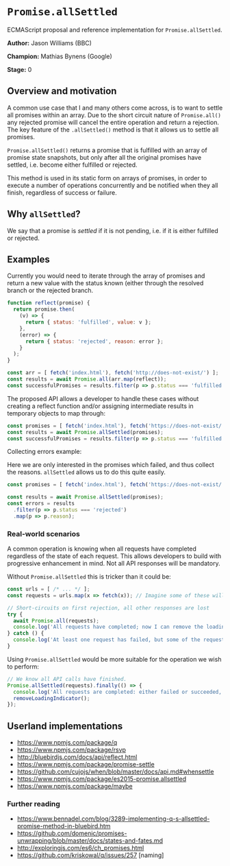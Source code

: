

# `Promise.allSettled`

ECMAScript proposal and reference implementation for `Promise.allSettled`.

**Author:** Jason Williams (BBC) 

**Champion:** Mathias Bynens (Google)

**Stage:** 0 

## Overview and motivation

A common use case that I and many others come across, is to want to settle all promises within an array. Due to the short circuit nature of `Promise.all()` any rejected promise will cancel the entire operation and return a rejection.
The key feature of the `.allSettled()` method is that it allows us to settle all promises.

`Promise.allSettled()` returns a promise that is fulfilled with an array of promise state snapshots, but only after all the original promises have settled, i.e. become either fulfilled or rejected.

This method is used in its static form on arrays of promises, in order to execute a number of operations concurrently and be notified when they all finish, regardless of success or failure.

## Why `allSettled`?

We say that a promise is _settled_ if it is not pending, i.e. if it is either fulfilled or rejected.

## Examples

Currently you would need to iterate through the array of promises and return a new value with the status known (either through the resolved branch or the rejected branch.

```js
function reflect(promise) {
  return promise.then(
    (v) => {
      return { status: 'fulfilled', value: v };
    },
    (error) => { 
      return { status: 'rejected', reason: error };
    }
  );
}

const arr = [ fetch('index.html'), fetch('http://does-not-exist/') ];
const results = await Promise.all(arr.map(reflect));
const successfulPromises = results.filter(p => p.status === 'fulfilled');
```

The proposed API allows a developer to handle these cases without creating a reflect function and/or assigning intermediate results in temporary objects to map through:

```js
const promises = [ fetch('index.html'), fetch('https://does-not-exist/') ];
const results = await Promise.allSettled(promises);
const successfulPromises = results.filter(p => p.status === 'fulfilled');
```

Collecting errors example:

Here we are only interested in the promises which failed, and thus collect the reasons. `allSettled` allows us to do this quite easily.

```js
const promises = [ fetch('index.html'), fetch('https://does-not-exist/') ];

const results = await Promise.allSettled(promises);
const errors = results
  .filter(p => p.status === 'rejected')
  .map(p => p.reason);
```

### Real-world scenarios

A common operation is knowing when all requests have completed regardless of the state of each request. This allows developers to build with progressive enhancement in mind. Not all API responses will be mandatory.

Without `Promise.allSettled` this is tricker than it could be:

```js
const urls = [ /* ... */ ];
const requests = urls.map(x => fetch(x)); // Imagine some of these will fail, and some will succeed.

// Short-circuits on first rejection, all other responses are lost
try {
  await Promise.all(requests);
  console.log('All requests have completed; now I can remove the loading indicator.');
} catch () {
  console.log('At least one request has failed, but some of the requests still might not be finished! Oops.');
}
```

Using `Promise.allSettled` would be more suitable for the operation we wish to perform:

```js
// We know all API calls have finished.
Promise.allSettled(requests).finally(() => {
  console.log('All requests are completed: either failed or succeeded, I don‘t care');
  removeLoadingIndicator();
});
```

## Userland implementations

* https://www.npmjs.com/package/q
* https://www.npmjs.com/package/rsvp
* http://bluebirdjs.com/docs/api/reflect.html
* https://www.npmjs.com/package/promise-settle 
* https://github.com/cujojs/when/blob/master/docs/api.md#whensettle
* https://www.npmjs.com/package/es2015-promise.allsettled
* https://www.npmjs.com/package/maybe

### Further reading

* https://www.bennadel.com/blog/3289-implementing-q-s-allsettled-promise-method-in-bluebird.htm
* https://github.com/domenic/promises-unwrapping/blob/master/docs/states-and-fates.md
* http://exploringjs.com/es6/ch_promises.html
* https://github.com/kriskowal/q/issues/257 [naming]
